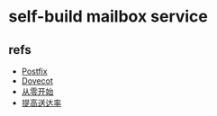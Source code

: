 # self-build mailbox service

## refs

* [Postfix](http://www.postfix.org/)
* [Dovecot](https://www.dovecot.org/)
* [从零开始](http://www.jianshu.com/p/610d9bf0ae8b)
* [提高送达率](http://lomu.me/post/SPF-DKIM-DMARC-PTR)